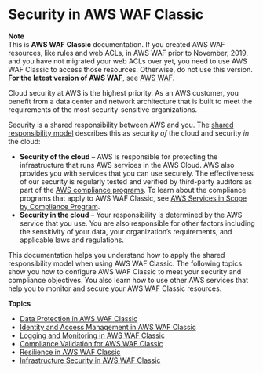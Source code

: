 # Security in AWS WAF Classic<a name="classic-security"></a>

**Note**  
This is **AWS WAF Classic** documentation\. If you created AWS WAF resources, like rules and web ACLs, in AWS WAF prior to November, 2019, and you have not migrated your web ACLs over yet, you need to use AWS WAF Classic to access those resources\. Otherwise, do not use this version\.  
**For the latest version of AWS WAF**, see [AWS WAF](waf-chapter.md)\. 

Cloud security at AWS is the highest priority\. As an AWS customer, you benefit from a data center and network architecture that is built to meet the requirements of the most security\-sensitive organizations\.

Security is a shared responsibility between AWS and you\. The [shared responsibility model](https://aws.amazon.com/compliance/shared-responsibility-model/) describes this as security *of* the cloud and security *in* the cloud:
+ **Security of the cloud** – AWS is responsible for protecting the infrastructure that runs AWS services in the AWS Cloud\. AWS also provides you with services that you can use securely\. The effectiveness of our security is regularly tested and verified by third\-party auditors as part of the [AWS compliance programs](https://aws.amazon.com/compliance/programs/)\. To learn about the compliance programs that apply to AWS WAF Classic, see [AWS Services in Scope by Compliance Program](https://aws.amazon.com/compliance/services-in-scope/)\.
+ **Security in the cloud** – Your responsibility is determined by the AWS service that you use\. You are also responsible for other factors including the sensitivity of your data, your organization’s requirements, and applicable laws and regulations\. 

This documentation helps you understand how to apply the shared responsibility model when using AWS WAF Classic\. The following topics show you how to configure AWS WAF Classic to meet your security and compliance objectives\. You also learn how to use other AWS services that help you to monitor and secure your AWS WAF Classic resources\. 

**Topics**
+ [Data Protection in AWS WAF Classic](classic-data-protection.md)
+ [Identity and Access Management in AWS WAF Classic](classic-waf-auth-and-access-control.md)
+ [Logging and Monitoring in AWS WAF Classic](classic-waf-incident-response.md)
+ [Compliance Validation for AWS WAF Classic](classic-waf-compliance.md)
+ [Resilience in AWS WAF Classic](classic-disaster-recovery-resiliency.md)
+ [Infrastructure Security in AWS WAF Classic](classic-infrastructure-security.md)